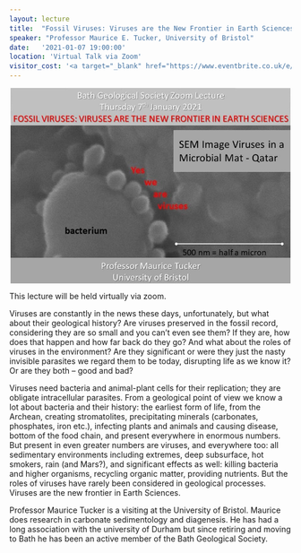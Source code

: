 ```yaml
---
layout: lecture
title:  "Fossil Viruses: Viruses are the New Frontier in Earth Sciences"
speaker: "Professor Maurice E. Tucker, University of Bristol"
date:   '2021-01-07 19:00:00'
location: 'Virtual Talk via Zoom'
visitor_cost: '<a target="_blank" href="https://www.eventbrite.co.uk/e/fossil-viruses-viruses-are-the-new-frontier-in-earth-sciences-tickets-129203821107">Book via Eventbrite</a>'
---
```

<img style="margin: auto; display: block; width: 500px;" src="/assets/virus-talk-maurice-tucker.jpg">

This lecture will be held virtually via zoom.

Viruses are constantly in the news these days, unfortunately, but what about their geological history? Are viruses preserved in the fossil record, considering they are so small and you can’t even see them? If they are, how does that happen and how far back do they go? And what about the roles of viruses in the environment? Are they significant or were they just the nasty invisible parasites we regard them to be today, disrupting life as we know it? Or are they both – good and bad?

Viruses need bacteria and animal-plant cells for their replication; they are obligate intracellular parasites. From a geological point of view we know a lot about bacteria and their history: the earliest form of life, from the Archean, creating stromatolites, precipitating minerals (carbonates, phosphates, iron etc.), infecting plants and animals and causing disease, bottom of the food chain, and present everywhere in enormous numbers. But present in even greater numbers are viruses, and everywhere too: all sedimentary environments including extremes, deep subsurface, hot smokers, rain (and Mars?), and significant effects as well: killing bacteria and higher organisms, recycling organic matter, providing nutrients. But the roles of viruses have rarely been considered in geological processes. Viruses are the new frontier in Earth Sciences.

Professor Maurice Tucker is a visiting at the University of Bristol. Maurice does research in carbonate sedimentology and diagenesis. He has had a long association with the university of Durham but since retiring and moving to Bath he has been an active member of the Bath Geological Society.